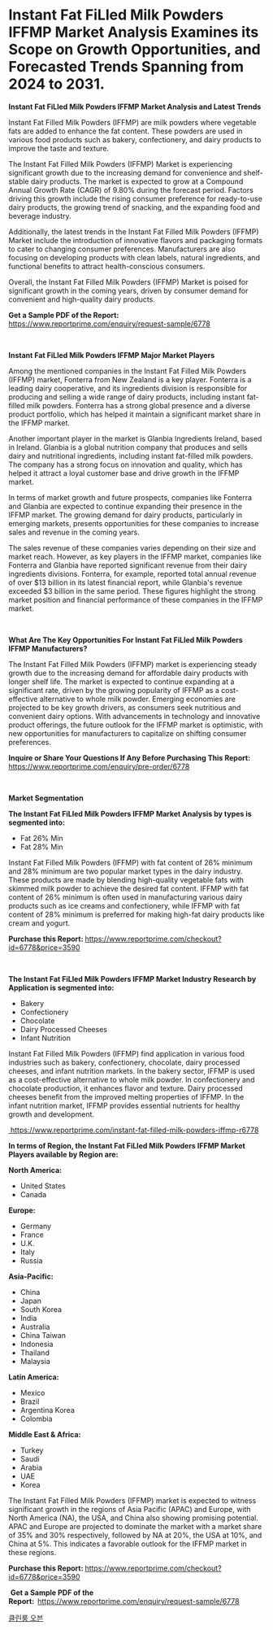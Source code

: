 <p><h1>Instant Fat FiLled Milk Powders IFFMP Market Analysis Examines its Scope on Growth Opportunities, and Forecasted Trends Spanning from 2024 to 2031.</h1></p><p><strong>Instant Fat FiLled Milk Powders IFFMP Market Analysis and Latest Trends</strong></p>
<p><p>Instant Fat Filled Milk Powders (IFFMP) are milk powders where vegetable fats are added to enhance the fat content. These powders are used in various food products such as bakery, confectionery, and dairy products to improve the taste and texture.</p><p>The Instant Fat Filled Milk Powders (IFFMP) Market is experiencing significant growth due to the increasing demand for convenience and shelf-stable dairy products. The market is expected to grow at a Compound Annual Growth Rate (CAGR) of 9.80% during the forecast period. Factors driving this growth include the rising consumer preference for ready-to-use dairy products, the growing trend of snacking, and the expanding food and beverage industry.</p><p>Additionally, the latest trends in the Instant Fat Filled Milk Powders (IFFMP) Market include the introduction of innovative flavors and packaging formats to cater to changing consumer preferences. Manufacturers are also focusing on developing products with clean labels, natural ingredients, and functional benefits to attract health-conscious consumers.</p><p>Overall, the Instant Fat Filled Milk Powders (IFFMP) Market is poised for significant growth in the coming years, driven by consumer demand for convenient and high-quality dairy products.</p></p>
<p><strong>Get a Sample PDF of the Report:&nbsp;</strong> <a href="https://www.reportprime.com/enquiry/request-sample/6778">https://www.reportprime.com/enquiry/request-sample/6778</a></p>
<p>&nbsp;</p>
<p><strong>Instant Fat FiLled Milk Powders IFFMP Major Market Players</strong></p>
<p><p>Among the mentioned companies in the Instant Fat Filled Milk Powders (IFFMP) market, Fonterra from New Zealand is a key player. Fonterra is a leading dairy cooperative, and its ingredients division is responsible for producing and selling a wide range of dairy products, including instant fat-filled milk powders. Fonterra has a strong global presence and a diverse product portfolio, which has helped it maintain a significant market share in the IFFMP market.</p><p>Another important player in the market is Glanbia Ingredients Ireland, based in Ireland. Glanbia is a global nutrition company that produces and sells dairy and nutritional ingredients, including instant fat-filled milk powders. The company has a strong focus on innovation and quality, which has helped it attract a loyal customer base and drive growth in the IFFMP market.</p><p>In terms of market growth and future prospects, companies like Fonterra and Glanbia are expected to continue expanding their presence in the IFFMP market. The growing demand for dairy products, particularly in emerging markets, presents opportunities for these companies to increase sales and revenue in the coming years.</p><p>The sales revenue of these companies varies depending on their size and market reach. However, as key players in the IFFMP market, companies like Fonterra and Glanbia have reported significant revenue from their dairy ingredients divisions. Fonterra, for example, reported total annual revenue of over $13 billion in its latest financial report, while Glanbia's revenue exceeded $3 billion in the same period. These figures highlight the strong market position and financial performance of these companies in the IFFMP market.</p></p>
<p>&nbsp;</p>
<p><strong>What Are The Key Opportunities For Instant Fat FiLled Milk Powders IFFMP Manufacturers?</strong></p>
<p><p>The Instant Fat Filled Milk Powders (IFFMP) market is experiencing steady growth due to the increasing demand for affordable dairy products with longer shelf life. The market is expected to continue expanding at a significant rate, driven by the growing popularity of IFFMP as a cost-effective alternative to whole milk powder. Emerging economies are projected to be key growth drivers, as consumers seek nutritious and convenient dairy options. With advancements in technology and innovative product offerings, the future outlook for the IFFMP market is optimistic, with new opportunities for manufacturers to capitalize on shifting consumer preferences.</p></p>
<p><strong>Inquire or Share Your Questions If Any Before Purchasing This Report:</strong> <a href="https://www.reportprime.com/enquiry/pre-order/6778">https://www.reportprime.com/enquiry/pre-order/6778</a></p>
<p>&nbsp;</p>
<p><strong>Market Segmentation</strong></p>
<p><strong>The Instant Fat FiLled Milk Powders IFFMP Market Analysis by types is segmented into:</strong></p>
<p><ul><li>Fat 26% Min</li><li>Fat 28% Min</li></ul></p>
<p><p>Instant Fat Filled Milk Powders (IFFMP) with fat content of 26% minimum and 28% minimum are two popular market types in the dairy industry. These products are made by blending high-quality vegetable fats with skimmed milk powder to achieve the desired fat content. IFFMP with fat content of 26% minimum is often used in manufacturing various dairy products such as ice creams and confectionery, while IFFMP with fat content of 28% minimum is preferred for making high-fat dairy products like cream and yogurt.</p></p>
<p><strong>Purchase this Report:&nbsp;</strong><a href="https://www.reportprime.com/checkout?id=6778&price=3590">https://www.reportprime.com/checkout?id=6778&price=3590</a></p>
<p>&nbsp;</p>
<p><strong>The Instant Fat FiLled Milk Powders IFFMP Market Industry Research by Application is segmented into:</strong></p>
<p><ul><li>Bakery</li><li>Confectionery</li><li>Chocolate</li><li>Dairy Processed Cheeses</li><li>Infant Nutrition</li></ul></p>
<p><p>Instant Fat Filled Milk Powders (IFFMP) find application in various food industries such as bakery, confectionery, chocolate, dairy processed cheeses, and infant nutrition markets. In the bakery sector, IFFMP is used as a cost-effective alternative to whole milk powder. In confectionery and chocolate production, it enhances flavor and texture. Dairy processed cheeses benefit from the improved melting properties of IFFMP. In the infant nutrition market, IFFMP provides essential nutrients for healthy growth and development.</p></p>
<p><a href="https://www.reportprime.com/instant-fat-filled-milk-powders-iffmp-r6778">&nbsp;https://www.reportprime.com/instant-fat-filled-milk-powders-iffmp-r6778</a></p>
<p><strong>In terms of Region, the Instant Fat FiLled Milk Powders IFFMP Market Players available by Region are:</strong></p>
<p>
    <p> <strong> North America: </strong>
        <ul>
            <li>United States</li>
            <li>Canada</li>
        </ul>
        </p> 
    <p> <strong> Europe: </strong>
        <ul>
            <li>Germany</li>
            <li>France</li>
            <li>U.K.</li>
            <li>Italy</li>
            <li>Russia</li>
        </ul>
        </p> 
    <p> <strong> Asia-Pacific: </strong>
        <ul>
            <li>China</li>
            <li>Japan</li>
            <li>South Korea</li>
            <li>India</li>
            <li>Australia</li>
            <li>China Taiwan</li>
            <li>Indonesia</li>
            <li>Thailand</li>
            <li>Malaysia</li>
        </ul>
        </p> 
    <p> <strong> Latin America: </strong>
        <ul>
            <li>Mexico</li>
            <li>Brazil</li>
            <li>Argentina Korea</li>
            <li>Colombia</li>
        </ul>
        </p> 
    <p> <strong> Middle East & Africa: </strong>
        <ul>
            <li>Turkey</li>
            <li>Saudi</li>
            <li>Arabia</li>
            <li>UAE</li>
            <li>Korea</li>
        </ul>
    </p>
    </p>
<p><p>The Instant Fat Filled Milk Powders (IFFMP) market is expected to witness significant growth in the regions of Asia Pacific (APAC) and Europe, with North America (NA), the USA, and China also showing promising potential. APAC and Europe are projected to dominate the market with a market share of 35% and 30% respectively, followed by NA at 20%, the USA at 10%, and China at 5%. This indicates a favorable outlook for the IFFMP market in these regions.</p></p>
<p><strong>Purchase this Report: </strong><a href="https://www.reportprime.com/checkout?id=6778&price=3590">https://www.reportprime.com/checkout?id=6778&price=3590</a></p>
<p>&nbsp;<strong>Get a Sample PDF of the Report:&nbsp;&nbsp;</strong><a href="https://www.reportprime.com/enquiry/request-sample/6778">https://www.reportprime.com/enquiry/request-sample/6778</a></p>
<p><strong></strong></p>
<p><p><a href="https://github.com/laholand/Market-Research-Report-List-3/blob/main/922685518365.md">클린룸 오븐</a></p></p>